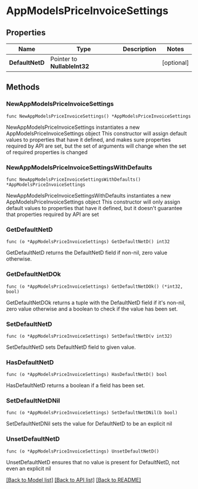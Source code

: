 # AppModelsPriceInvoiceSettings

## Properties

Name | Type | Description | Notes
------------ | ------------- | ------------- | -------------
**DefaultNetD** | Pointer to **NullableInt32** |  | [optional] 

## Methods

### NewAppModelsPriceInvoiceSettings

`func NewAppModelsPriceInvoiceSettings() *AppModelsPriceInvoiceSettings`

NewAppModelsPriceInvoiceSettings instantiates a new AppModelsPriceInvoiceSettings object
This constructor will assign default values to properties that have it defined,
and makes sure properties required by API are set, but the set of arguments
will change when the set of required properties is changed

### NewAppModelsPriceInvoiceSettingsWithDefaults

`func NewAppModelsPriceInvoiceSettingsWithDefaults() *AppModelsPriceInvoiceSettings`

NewAppModelsPriceInvoiceSettingsWithDefaults instantiates a new AppModelsPriceInvoiceSettings object
This constructor will only assign default values to properties that have it defined,
but it doesn't guarantee that properties required by API are set

### GetDefaultNetD

`func (o *AppModelsPriceInvoiceSettings) GetDefaultNetD() int32`

GetDefaultNetD returns the DefaultNetD field if non-nil, zero value otherwise.

### GetDefaultNetDOk

`func (o *AppModelsPriceInvoiceSettings) GetDefaultNetDOk() (*int32, bool)`

GetDefaultNetDOk returns a tuple with the DefaultNetD field if it's non-nil, zero value otherwise
and a boolean to check if the value has been set.

### SetDefaultNetD

`func (o *AppModelsPriceInvoiceSettings) SetDefaultNetD(v int32)`

SetDefaultNetD sets DefaultNetD field to given value.

### HasDefaultNetD

`func (o *AppModelsPriceInvoiceSettings) HasDefaultNetD() bool`

HasDefaultNetD returns a boolean if a field has been set.

### SetDefaultNetDNil

`func (o *AppModelsPriceInvoiceSettings) SetDefaultNetDNil(b bool)`

 SetDefaultNetDNil sets the value for DefaultNetD to be an explicit nil

### UnsetDefaultNetD
`func (o *AppModelsPriceInvoiceSettings) UnsetDefaultNetD()`

UnsetDefaultNetD ensures that no value is present for DefaultNetD, not even an explicit nil

[[Back to Model list]](../README.md#documentation-for-models) [[Back to API list]](../README.md#documentation-for-api-endpoints) [[Back to README]](../README.md)


